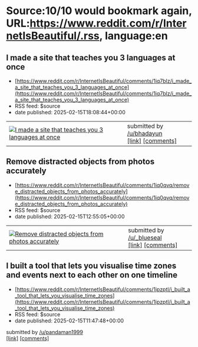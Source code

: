 # Source:10/10 would bookmark again, URL:https://www.reddit.com/r/InternetIsBeautiful/.rss, language:en

## I made a site that teaches you 3 languages at once
 - [https://www.reddit.com/r/InternetIsBeautiful/comments/1iq7blz/i_made_a_site_that_teaches_you_3_languages_at_once](https://www.reddit.com/r/InternetIsBeautiful/comments/1iq7blz/i_made_a_site_that_teaches_you_3_languages_at_once)
 - RSS feed: $source
 - date published: 2025-02-15T18:08:44+00:00

<table> <tr><td> <a href="https://www.reddit.com/r/InternetIsBeautiful/comments/1iq7blz/i_made_a_site_that_teaches_you_3_languages_at_once/"> <img src="https://external-preview.redd.it/EBvHXo2LQEfJlZt2ejL22tMTc9ny2EFdldqib1xcWyo.jpg?width=640&amp;crop=smart&amp;auto=webp&amp;s=0fa99c62a8f095ff561a3ec24234aa2237226096" alt="I made a site that teaches you 3 languages at once" title="I made a site that teaches you 3 languages at once" /> </a> </td><td> &#32; submitted by &#32; <a href="https://www.reddit.com/user/bhadayun"> /u/bhadayun </a> <br/> <span><a href="https://www.japaneseaday.com/welcome">[link]</a></span> &#32; <span><a href="https://www.reddit.com/r/InternetIsBeautiful/comments/1iq7blz/i_made_a_site_that_teaches_you_3_languages_at_once/">[comments]</a></span> </td></tr></table>

## Remove distracted objects from photos accurately
 - [https://www.reddit.com/r/InternetIsBeautiful/comments/1iq0qvq/remove_distracted_objects_from_photos_accurately](https://www.reddit.com/r/InternetIsBeautiful/comments/1iq0qvq/remove_distracted_objects_from_photos_accurately)
 - RSS feed: $source
 - date published: 2025-02-15T12:55:05+00:00

<table> <tr><td> <a href="https://www.reddit.com/r/InternetIsBeautiful/comments/1iq0qvq/remove_distracted_objects_from_photos_accurately/"> <img src="https://external-preview.redd.it/FWXwkJ84TrG3cy2PSRRdA9WKw6gknC0n3NjTJdI0SNo.jpg?width=640&amp;crop=smart&amp;auto=webp&amp;s=1739e04df7cbcdc35173d48a9f4f3749fc837616" alt="Remove distracted objects from photos accurately" title="Remove distracted objects from photos accurately" /> </a> </td><td> &#32; submitted by &#32; <a href="https://www.reddit.com/user/_blueseal"> /u/_blueseal </a> <br/> <span><a href="https://imagetoolshub.com/tools/bulk-photo-object-remover/">[link]</a></span> &#32; <span><a href="https://www.reddit.com/r/InternetIsBeautiful/comments/1iq0qvq/remove_distracted_objects_from_photos_accurately/">[comments]</a></span> </td></tr></table>

## I built a tool that lets you visualise time zones and events next to each other on one timeline
 - [https://www.reddit.com/r/InternetIsBeautiful/comments/1ipzptl/i_built_a_tool_that_lets_you_visualise_time_zones](https://www.reddit.com/r/InternetIsBeautiful/comments/1ipzptl/i_built_a_tool_that_lets_you_visualise_time_zones)
 - RSS feed: $source
 - date published: 2025-02-15T11:47:48+00:00

&#32; submitted by &#32; <a href="https://www.reddit.com/user/pandaman1999"> /u/pandaman1999 </a> <br/> <span><a href="https://www.meridianapp.co/">[link]</a></span> &#32; <span><a href="https://www.reddit.com/r/InternetIsBeautiful/comments/1ipzptl/i_built_a_tool_that_lets_you_visualise_time_zones/">[comments]</a></span>

